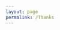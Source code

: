 ```yaml
---
layout: page
permalink: /Thanks
---
```


<script>
    const queryString = window.location.search;
    const urlParams = new URLSearchParams(queryString);
    const type = urlParams.get('tp')
    // const e = document.getElementById("eeeeeea").getElementsByClassName("minecraft")[0]
    const title = document.createElement('h1');
    const e = document.createElement('div');

    if (type == null) {
        e.innerHTML = `
        <p>Thank you for installing our Installer!</p>

        <p>Oh no... the installation didn't start? press <a href='Assets/Downloads/Minecraft_Server_Menu_Installer.bat'>here</a> to re-install</p>
        `
    } else if (type == "") {
        e.innerHTML = `
        <p>Thank you for installing our Installer!</p>

        <p>Oh no... the installation didn't start? press <a href='Assets/Downloads/Minecraft_Server_Menu_Installer.bat'>here</a> to re-install</p>
        `
    } else if (type == "bii") {
        e.innerHTML = `
        <p>Thank you for installing our Installer!</p>

        <p>Oh no... the installation didn't start? press <a href='Assets/Downloads/Minecraft_Server_Menu_Installer.bat'>here</a> to re-install</p>
        `
    } else if (type == "bini") {
        e.innerHTML = `
        <p>Hm... Sorry but you used Direct Download. For you get more opitions exemple install, update, remove and more. Click <a href='Assets/Downloads/Minecraft_Server_Menu_Installer.bat'>here</a> to download</p>

        <p>Oh no... the installation didn't start? press <a href='Assets/Downloads/Minecraft_Java_Server.bat'>here</a> to re-install</p>
        `
    }

    title.innerHTML = "Thanks!"
    document.getElementsByClassName("page-content")[0].getElementsByClassName("wrapper")[0].getElementsByClassName("post")[0].getElementsByClassName("post-content")[0].appendChild(title);
    
    document.getElementsByClassName("page-content")[0].getElementsByClassName("wrapper")[0].getElementsByClassName("post")[0].getElementsByClassName("post-content")[0].appendChild(e);
</script>
